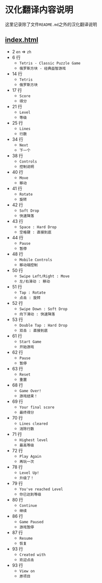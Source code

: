 # 汉化翻译内容说明

这里记录除了文件`README.md`之外的汉化翻译说明

## [index.html](index.html)

- 2 `en` => `zh`
- 6 行
  - `Tetris - Classic Puzzle Game`
  - `俄罗斯方块 - 经典益智游戏`
- 14 行
  - `Tetris`
  - `俄罗斯方块`
- 17 行
  - `Score`
  - `得分`
- 21 行
  - `Level`
  - `等级`
- 25 行
  - `Lines`
  - `行数`
- 34 行
  - `Next`
  - `下一个`
- 38 行
  - `Controls`
  - `控制说明`
- 40 行
  - `Move`
  - `移动`
- 41 行
  - `Rotate`
  - `旋转`
- 42 行
  - `Soft Drop`
  - `快速降落`
- 43 行
  - `Space : Hard Drop`
  - `空格键 : 直接到底`
- 44 行
  - `Pause`
  - `暂停`
- 48 行
  - `Mobile Controls`
  - `移动端控制`
- 50 行
  - `Swipe Left/Right : Move`
  - `左/右滑动 : 移动`
- 51 行
  - `Tap : Rotate`
  - `点击 : 旋转`
- 52 行
  - `Swipe Down : Soft Drop`
  - `向下滑动 : 快速降落`
- 53 行
  - `Double Tap : Hard Drop`
  - `双击 : 直接到底`
- 61 行
  - `Start Game`
  - `开始游戏`
- 62 行
  - `Pause`
  - `暂停`
- 63 行
  - `Reset`
  - `重置`
- 68 行
  - `Game Over!`
  - `游戏结束！`
- 69 行
  - `Your final score`
  - `最终得分`
- 70 行
  - `Lines cleared`
  - `消除行数`
- 71 行
  - `Highest level`
  - `最高等级`
- 72 行
  - `Play Again`
  - `再玩一次`
- 78 行
  - `Level Up!`
  - `升级了！`
- 79 行
  - `You've reached Level`
  - `你已达到等级`
- 80 行
  - `Continue`
  - `继续`
- 86 行
  - `Game Paused`
  - `游戏暂停`
- 87 行
  - `Resume`
  - `恢复`
- 93 行
  - `Created with`
  - `欢迎点击`
- 93 行
  - `View on`
  - `原项目`
